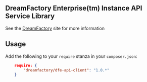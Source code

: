 ## DreamFactory Enterprise(tm) Instance API Service Library
See the [DreamFactory](https://www.dreamfactory.com/) site for more information

## Usage

Add the following to your `require` stanza in your `composer.json`:

```json
    require: {
        "dreamfactory/dfe-api-client": "1.0.*"
    }
```
